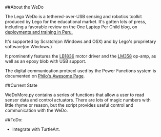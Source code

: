 ##About the WeDo


The Lego WeDo is a tethered-over-USB sensing and robotics toolkit produced by Lego for the educational market. It's gotten lots of press, including a favorable review on the One Laptop Per Child blog, on [deployments and training in Peru.](http://blog.laptop.org/2011/02/12/lego-wedo-oloc-peru/)

It's supported by Scratch(on Windows and OSX) and by Lego's proprietary software(on Windows.)

It prominently features the [LB1836](http://semicon.sanyo.com/en/ds_e/EN3947F.pdf) motor driver and the [LM358](http://www.national.com/ds/LM/LM158.pdf) op-amp, as well as an epoxy blob with USB support.

The digital communication protocol used by the Power Functions system is documented on [Philo's Awesome Page](http://www.philohome.com/pf/LEGO_Power_Functions_RC.pdf).

##Current State

WeDoMore.py contains a series of functions that allow a user to read sensor data and control actuators. There are lots of magic numbers with little rhyme or reason, but the script provides useful control and communication with the WeDo.

##ToDo:

 *	Integrate with TurtleArt.
